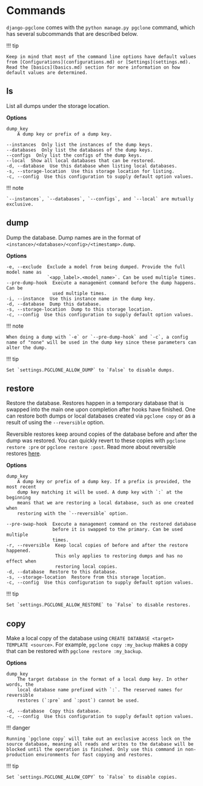 # Commands

`django-pgclone` comes with the `python manage.py pgclone` command, which has several subcommands that are described below.

!!! tip

    Keep in mind that most of the command line options have default values from [Configurations](configurations.md) or [Settings](settings.md). Read the [basics](basics.md) section for more information on how default values are determined.

## ls

List all dumps under the storage location.

**Options**

    dump_key
        A dump key or prefix of a dump key.

    --instances  Only list the instances of the dump keys.
    --databases  Only list the databases of the dump keys.
    --configs  Only list the configs of the dump keys.
    --local  Show all local databases that can be restored.
    -d, --database  Use this database when listing local databases.
    -s, --storage-location  Use this storage location for listing.
    -c, --config  Use this configuration to supply default option values.

!!! note

    `--instances`, `--databases`, `--configs`, and `--local` are mutually exclusive. 

## dump

Dump the database. Dump names are in the format of `<instance>/<database>/<config>/<timestamp>.dump`.

**Options**

    -e, --exclude  Exclude a model from being dumped. Provide the full model name as
                   `<app_label>.<model_name>`. Can be used multiple times.
    --pre-dump-hook  Execute a management command before the dump happens. Can be
                     used multiple times.
    -i, --instance  Use this instance name in the dump key.
    -d, --database  Dump this database.
    -s, --storage-location  Dump to this storage location.
    -c, --config  Use this configuration to supply default option values.

!!! note

    When doing a dump with `-e` or `--pre-dump-hook` and `-c`, a config name of "none" will be used in the dump key since these parameters can alter the dump.

!!! tip

    Set `settings.PGCLONE_ALLOW_DUMP` to `False` to disable dumps.

## restore

Restore the database. Restores happen in a temporary database that is swapped into the main one upon completion after hooks have finished. One can restore both dumps or local databases created via `pgclone copy` or as a result of using the `--reversible` option.

Reversible restores keep around copies of the database before and after the dump was restored. You can quickly revert to these copies with `pgclone restore :pre` or `pgclone restore :post`. Read more about reversible restores [here](reversible.md).

**Options**

    dump_key
        A dump key or prefix of a dump key. If a prefix is provided, the most recent
        dump key matching it will be used. A dump key with `:` at the beginning
        means that we are restoring a local database, such as one created when
        restoring with the `--reversible` option.

    --pre-swap-hook  Execute a management command on the restored database
                     before it is swapped to the primary. Can be used multiple
                     times.
    -r, --reversible  Keep local copies of before and after the restore happened.
                      This only applies to restoring dumps and has no effect when
                      restoring local copies.
    -d, --database  Restore to this database.
    -s, --storage-location  Restore from this storage location.
    -c, --config  Use this configuration to supply default option values.

!!! tip

    Set `settings.PGCLONE_ALLOW_RESTORE` to `False` to disable restores.

## copy

Make a local copy of the database using `CREATE DATABASE <target> TEMPLATE <source>`. For example, `pgclone copy :my_backup` makes a copy that can be restored with `pgclone restore :my_backup`.

**Options**

    dump_key
        The target database in the format of a local dump key. In other words, the
        local database name prefixed with `:`. The reserved names for reversible
        restores (`:pre` and `:post`) cannot be used.

    -d, --database  Copy this database.
    -c, --config  Use this configuration to supply default option values.

!!! danger

    Running `pgclone copy` will take out an exclusive access lock on the source database, meaning all reads and writes to the database will be blocked until the operation is finished. Only use this command in non-production environments for fast copying and restores.

!!! tip

    Set `settings.PGCLONE_ALLOW_COPY` to `False` to disable copies.